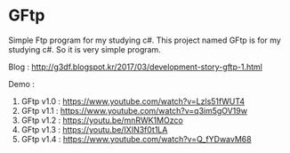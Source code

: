 # GFtp
Simple Ftp program for my studying c#.
This project named GFtp is for my studying c#. So it is very simple program.


Blog : http://g3df.blogspot.kr/2017/03/development-story-gftp-1.html

Demo :

 1. GFtp v1.0 : https://www.youtube.com/watch?v=Lzls51fWUT4
 2. GFtp v1.1 : https://www.youtube.com/watch?v=q3im5gOV19w
 3. GFtp v1.2 : https://youtu.be/mnRWK1MOzco
 4. GFtp v1.3 : https://youtu.be/IXIN3f0t1LA
 5. GFtp v1.4 : https://www.youtube.com/watch?v=Q_fYDwavM68
